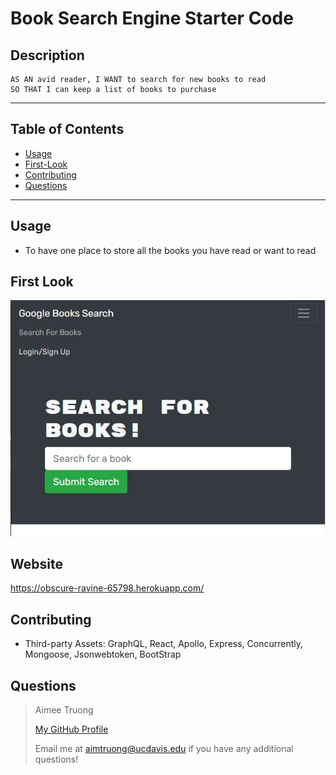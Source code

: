 # Book Search Engine Starter Code

## Description
    AS AN avid reader, I WANT to search for new books to read
    SO THAT I can keep a list of books to purchase

---

## Table of Contents
- [Usage](#usage)
- [First-Look](#first-look)
- [Contributing](#contributing)
- [Questions](#questions)

---


## Usage
- To have one place to store all the books you have read or want to read


## First Look
![first-look](client/src/assets/images/first-look.JPG)

## Website
https://obscure-ravine-65798.herokuapp.com/

## Contributing
- Third-party Assets: GraphQL, React, Apollo, Express, Concurrently, Mongoose, Jsonwebtoken, BootStrap


## Questions
>Aimee Truong
>
>[My GitHub Profile](https://github.com/aimtruong)
>
>Email me at aimtruong@ucdavis.edu if you have any additional questions!

    
